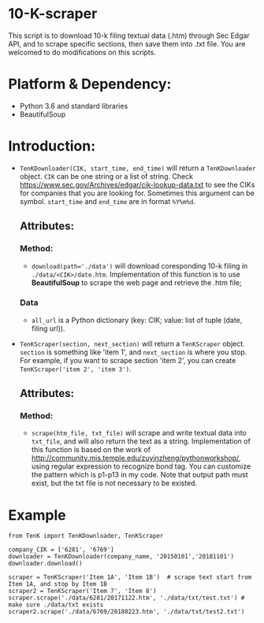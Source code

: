 # 10-K-scraper
This script is to download 10-k filing textual data (.htm) through Sec Edgar API, and to scrape specific sections, then save them into .txt file.
You are welcomed to do modifications on this scripts.

# Platform & Dependency: 
* Python 3.6 and standard libraries
* BeautifulSoup
# Introduction:
* <code>TenKDownloader(CIK, start_time, end_time)</code> will return a <code>TenKDownloader</code> object. <code>CIK</code> can be one string or a list of string. Check https://www.sec.gov/Archives/edgar/cik-lookup-data.txt to see the CIKs for companies that you are looking for. Sometimes this argument can be symbol. <code>start_time</code> and <code>end_time</code> are in format <code>%Y%m%d</code>.
  ## Attributes:
  ### Method:
  * <code>download(path='./data')</code> will download coresponding 10-k filing in <code>./data/\<CIK\>/date.htm</code>. Implementation of this function is to use __BeautifulSoup__ to scrape the web page and retrieve the .htm file;
  ### Data
  * <code>all_url</code> is a Python dictionary (key: CIK; value: list of tuple (date, filing url)).
  
  
* <code>TenKScraper(section, next_section)</code> will return a <code>TenKScraper</code> object. <code>section</code> is something like 'item 1', and <code>next_section</code> is where you stop. For example, if you want to scrape section 'item 2', you can create <code>TenKScraper('item 2', 'item 3')</code>.
  ## Attributes:
  ### Method:
  * <code>scrape(htm_file, txt_file)</code> will scrape and write textual data into <code>txt_file</code>, and will also return the text as a string. Implementation of this function is based on the work of http://community.mis.temple.edu/zuyinzheng/pythonworkshop/, using regular expression to recognize bond tag. You can customize the pattern which is p1-p13 in my code. Note that output path must exist, but the txt file is not necessary to be existed.
  
 # Example
 ```
from TenK import TenKDownloader, TenKScraper

company_CIK = ['6281', '6769']
downloader = TenKDownloader(company_name, '20150101','20181101')
downloader.download()

scraper = TenKScraper('Item 1A', 'Item 1B')  # scrape text start from Item 1A, and stop by Item 1B
scraper2 = TenKScraper('Item 7', 'Item 8')
scraper.scrape('./data/6281/20171122.htm', './data/txt/test.txt') # make sure ./data/txt exists
scraper2.scrape('./data/6769/20180223.htm', './data/txt/test2.txt')
 ```

